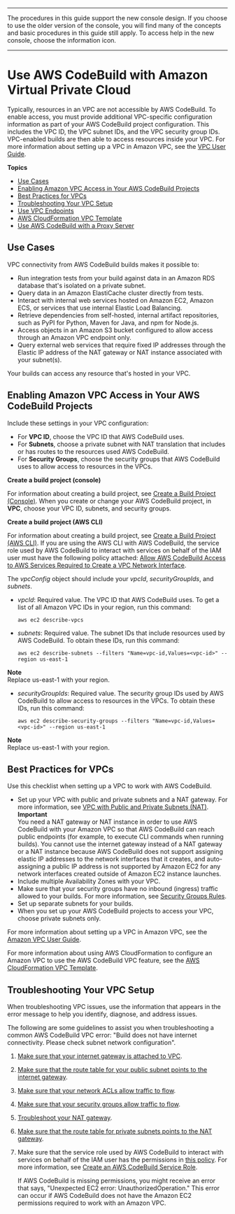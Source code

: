 --------

 The procedures in this guide support the new console design\. If you choose to use the older version of the console, you will find many of the concepts and basic procedures in this guide still apply\. To access help in the new console, choose the information icon\.

--------

# Use AWS CodeBuild with Amazon Virtual Private Cloud<a name="vpc-support"></a>

Typically, resources in an VPC are not accessible by AWS CodeBuild\. To enable access, you must provide additional VPC\-specific configuration information as part of your AWS CodeBuild project configuration\. This includes the VPC ID, the VPC subnet IDs, and the VPC security group IDs\. VPC\-enabled builds are then able to access resources inside your VPC\. For more information about setting up a VPC in Amazon VPC, see the [VPC User Guide](https://docs.aws.amazon.com/vpc/latest/userguide//VPC_Introduction.html)\.

**Topics**
+ [Use Cases](#use-cases)
+ [Enabling Amazon VPC Access in Your AWS CodeBuild Projects](#enabling-vpc-access-in-projects)
+ [Best Practices for VPCs](#best-practices-for-vpcs)
+ [Troubleshooting Your VPC Setup](#troubleshooting-vpc)
+ [Use VPC Endpoints](use-vpc-endpoints-with-codebuild.md)
+ [AWS CloudFormation VPC Template](cloudformation-vpc-template.md)
+ [Use AWS CodeBuild with a Proxy Server](use-proxy-server.md)

## Use Cases<a name="use-cases"></a>

VPC connectivity from AWS CodeBuild builds makes it possible to:
+ Run integration tests from your build against data in an Amazon RDS database that's isolated on a private subnet\.
+ Query data in an Amazon ElastiCache cluster directly from tests\.
+ Interact with internal web services hosted on Amazon EC2, Amazon ECS, or services that use internal Elastic Load Balancing\.
+ Retrieve dependencies from self\-hosted, internal artifact repositories, such as PyPI for Python, Maven for Java, and npm for Node\.js\.
+ Access objects in an Amazon S3 bucket configured to allow access through an Amazon VPC endpoint only\.
+ Query external web services that require fixed IP addresses through the Elastic IP address of the NAT gateway or NAT instance associated with your subnet\(s\)\.

Your builds can access any resource that's hosted in your VPC\.

## Enabling Amazon VPC Access in Your AWS CodeBuild Projects<a name="enabling-vpc-access-in-projects"></a>

Include these settings in your VPC configuration:
+ For **VPC ID**, choose the VPC ID that AWS CodeBuild uses\.
+ For **Subnets**, choose a private subnet with NAT translation that includes or has routes to the resources used AWS CodeBuild\.
+ For **Security Groups**, choose the security groups that AWS CodeBuild uses to allow access to resources in the VPCs\.

**Create a build project \(console\)**

For information about creating a build project, see [Create a Build Project \(Console\)](create-project.md#create-project-console)\. When you create or change your AWS CodeBuild project, in **VPC**, choose your VPC ID, subnets, and security groups\. 

**Create a build project \(AWS CLI\)**

For information about creating a build project, see [Create a Build Project \(AWS CLI\)](create-project.md#create-project-cli)\. If you are using the AWS CLI with AWS CodeBuild, the service role used by AWS CodeBuild to interact with services on behalf of the IAM user must have the following policy attached: [Allow AWS CodeBuild Access to AWS Services Required to Create a VPC Network Interface](auth-and-access-control-iam-identity-based-access-control.md#customer-managed-policies-example-create-vpc-network-interface)\.

The *vpcConfig* object should include your *vpcId*, *securityGroupIds*, and *subnets*\.
+ *vpcId*: Required value\. The VPC ID that AWS CodeBuild uses\. To get a list of all Amazon VPC IDs in your region, run this command:

  ```
  aws ec2 describe-vpcs
  ```
+ *subnets*: Required value\. The subnet IDs that include resources used by AWS CodeBuild\. To obtain these IDs, run this command:

  ```
  aws ec2 describe-subnets --filters "Name=vpc-id,Values=<vpc-id>" --region us-east-1
  ```
**Note**  
Replace us\-east\-1 with your region\.
+ *securityGroupIds*: Required value\. The security group IDs used by AWS CodeBuild to allow access to resources in the VPCs\. To obtain these IDs, run this command:

  ```
  aws ec2 describe-security-groups --filters "Name=vpc-id,Values=<vpc-id>" --region us-east-1
  ```
**Note**  
Replace us\-east\-1 with your region\.

## Best Practices for VPCs<a name="best-practices-for-vpcs"></a>

Use this checklist when setting up a VPC to work with AWS CodeBuild\.
+ Set up your VPC with public and private subnets and a NAT gateway\. For more information, see [VPC with Public and Private Subnets \(NAT\)](https://docs.aws.amazon.com/vpc/latest/userguide//VPC_Scenario2.html)\.
**Important**  
You need a NAT gateway or NAT instance in order to use AWS CodeBuild with your Amazon VPC so that AWS CodeBuild can reach public endpoints \(for example, to execute CLI commands when running builds\)\. You cannot use the internet gateway instead of a NAT gateway or a NAT instance because AWS CodeBuild does not support assigning elastic IP addresses to the network interfaces that it creates, and auto\-assigning a public IP address is not supported by Amazon EC2 for any network interfaces created outside of Amazon EC2 instance launches\. 
+ Include multiple Availability Zones with your VPC\.
+ Make sure that your security groups have no inbound \(ingress\) traffic allowed to your builds\. For more information, see [Security Groups Rules](https://docs.aws.amazon.com/vpc/latest/userguide//VPC_SecurityGroups.html#SecurityGroupRules)\.
+ Set up separate subnets for your builds\.
+ When you set up your AWS CodeBuild projects to access your VPC, choose private subnets only\. 

For more information about setting up a VPC in Amazon VPC, see the [Amazon VPC User Guide](https://docs.aws.amazon.com/vpc/latest/userguide//VPC_Introduction.html)\.

For more information about using AWS CloudFormation to configure an Amazon VPC to use the AWS CodeBuild VPC feature, see the [AWS CloudFormation VPC Template](cloudformation-vpc-template.md)\.

## Troubleshooting Your VPC Setup<a name="troubleshooting-vpc"></a>

When troubleshooting VPC issues, use the information that appears in the error message to help you identify, diagnose, and address issues\.

The following are some guidelines to assist you when troubleshooting a common AWS CodeBuild VPC error: "Build does not have internet connectivity\. Please check subnet network configuration"\. 

1. [Make sure that your internet gateway is attached to VPC](https://docs.aws.amazon.com/vpc/latest/userguide//VPC_Internet_Gateway.html#Add_IGW_Attach_Gateway)\.

1. [Make sure that the route table for your public subnet points to the internet gateway](https://docs.aws.amazon.com/vpc/latest/userguide//VPC_Route_Tables.html#route-tables-internet-gateway)\.

1. [Make sure that your network ACLs allow traffic to flow](https://docs.aws.amazon.com/vpc/latest/userguide//VPC_ACLs.html#ACLRules)\.

1. [Make sure that your security groups allow traffic to flow](https://docs.aws.amazon.com/vpc/latest/userguide//VPC_SecurityGroups.html#SecurityGroupRules)\.

1. [Troubleshoot your NAT gateway](https://docs.aws.amazon.com/vpc/latest/userguide//vpc-nat-gateway.html#nat-gateway-troubleshooting)\.

1. [Make sure that the route table for private subnets points to the NAT gateway](https://docs.aws.amazon.com/vpc/latest/userguide//VPC_Route_Tables.html#route-tables-nat)\.

1. Make sure that the service role used by AWS CodeBuild to interact with services on behalf of the IAM user has the permissions in [ this policy](https://docs.aws.amazon.com/codebuild/latest/userguide/auth-and-access-control-iam-identity-based-access-control.html#customer-managed-policies-example-create-vpc-network-interface)\. For more information, see [Create an AWS CodeBuild Service Role](setting-up.md#setting-up-service-role)\. 

   If AWS CodeBuild is missing permissions, you might receive an error that says, "Unexpected EC2 error: UnauthorizedOperation\." This error can occur if AWS CodeBuild does not have the Amazon EC2 permissions required to work with an Amazon VPC\.